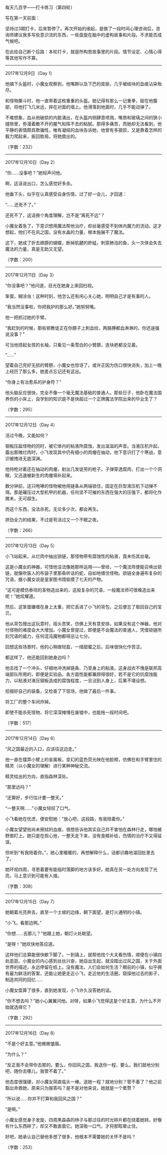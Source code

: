 每天几百字——打卡练习（第四轮）

写在第一天前面：

坚持过3期打卡，后来暂停了。再次开始的缘起，是做了一段时间心理咨询后，咨询师建议我多写些意识流的东西，一些盘旋在脑中的虚构故事和片段。不求能否成气候吧。

在此给自己断个后路：本轮打卡，就是所构思故事里的片段。情节设定、心情心得等其他写作不算。

---

2017年12月9日（Day 1）

他摘下头盔时，小魔女观察到，他嘴群以及下巴的皮肤，几乎被结块的血痕沾染殆尽。

和怪物撕斗时，他一直带着这枚重重的头盔。她记得有那么一记重拳，殴在他腹部，将他打飞几米远，摔在对面的墙上。他滑落到地面时，几乎不能动弹了。

不难想象，血从他破损的内脏涌出，在头盔内侧肆意喷溅，嘴唇和玻璃之间的狭小缝隙里，弥漫着散不开的腥气和挥不去的粘腻。那得多痛苦，而她却无法看到，他平静的表情颇具欺骗性，唯有凝结的血块告诉她，他曾有多狼狈，又是靠着怎样的毅力爬起来，扳回胜局，将她救出的。

（字数：232）

---

2017年12月10日（Day 2）

“你……没事吧？”她轻声问他。

啊，这话说出口，怎么感觉好多余。

他垂下头，似乎在认真感受自身伤情，过了好一会儿，才回道：

“……还死不了。”

还死不了，这话换个角度理解，岂不是“离死不远”？

小魔女着急了，下意识想用魔法帮他治疗，却丝毫感受不到体内魔力的流动。这才想起，他们不在风之国，没有水晶的力量，根本施展不了魔法。

这下，她成了折去翅膀的蝴蝶，断掉肌腱的蚱蜢，刺穿肺泡的鱼，头一次体会失去魔法的力量，真是无助又无望。

（字数：200）

---

2017年12月11日（Day 3）

“你没事吧？”他问道，目光在她身上来回扫视。

笨蛋，糊涂虫！这种时刻，他怎么还有闲心关心她，明明自己才是有事的人。

“我当然没事啦，你把我护的那么好。”她努努嘴。

他一把抓过她的手臂。

“我赶到的时候，那些邪教徒正在你膀子上刺血纹，两胳膊都血淋淋的，你还逞强说没事？”

可当他捞起女孩的长袖，只看见一条雪白的小臂膀，连块疤都没见着。

“……”

望着自己完好无损的臂膀，小魔女也惊讶了。或许正因为伤口很快消失，加上一晚上经历了那么多，她差点忘记还有这出。

“你身上有治愈系的护身符？”

他头脑反应很快，完全不像一个毫无魔法基础的普通人。那些日子，他卧在魔法国养伤的小床上，自学到的知识是不是快超过一个正牌魔法学院出来的毕业生了？

（字数：295）

---

2017年12月12日（Day 4）

活过今晚，又能如何？

钢板压扁怪物的同时，被它体内的粘液所腐蚀，发出滋滋的声音。当液压机升起，露出那摊烂肉时，小飞发现其中仍有细小的肉瘤在抽动，他下意识打了个寒战，意识被拽进无底深渊。

他持枪对着还在抽动的肉瘤，射出几发徒劳的枪子。子弹穿透腐肉，打出一个个洞眼，又迅速被新生的肉瘤填补起来。

数分钟前，这只咆哮的怪物被他用链条从两端锁住，固定在巨型液压机下动弹不得。那是碾压过大型机甲的机器，任何坚不可摧的东西在强大的压强下，都将化作微末，无可超生。

而这个东西，没法杀死。无论多少次，都会再生。

拼劲全力的结果，不过是苟活过又一个不眠之夜。

（字数：266）

---

2017年12月13日（Day 5）

小飞站起来，从烂肉中抽出锁链，那怪物带有腐蚀性的粘液，竟未伤其丝毫。

这是小魔女的神器，可惜他没法像她那样运用——曾经，一个魔法阵便能召唤出锁链，就像吹笛人的布袋子里那条听话的蛇，自如地缠住怪物。锁链全身遍布复杂的咒语，据小魔女说是皇家图书馆偷摸了七天的产物。

“这可是模仿泰坦的圣物造出来的，这般复杂的咒语，一般魔法师可很难造出来呢！”她炫耀道。

然后，这笨蛋嫌缠在身上太重，把它丢进了小飞的背包，之后便忘了取回自己的宝贝。

他从背包搜出这玩意时，摇头苦笑，仿佛上天有意安排。如果没有这个神器，他对付怪物的难度会大大增加。小魔女曾提过，即便是不会魔法的普通人，凭借锁链所刻咒语的威力，任何混沌魔物都得忌让七分。

回想这些场景时，他的心稍做轻盈，一缕甜蜜之后，后味很快化作苦涩。

都这样了，他还能回到她身边吗？

他去找了一个冲头，仔细地冲洗掉链条、乃至身上的粘液。这身战衣不愧是联邦高端部队所用的，即便是实验品，各方面性能都兼顾得很好，若不是它的抗腐蚀能力，以粘液对液压钢板造成的腐蚀程度，一旦沾到人身上，后果不堪设想。

拾掇好自己的装备，又检查了下现场，他做了最后一件事。

将工厂的整个车间炸掉。

即使不能杀死怪物，将它深深掩埋在废墟中，也能拖一段时间吧。

（字数：517）

---

2017年12月14日（Day 6）

“风之国最近的入口，应该往这边走。”

他一直在摆弄小臂上的金属板，变幻的蓝色荧光映在他脸颊，仿佛在和手臂里住的精灵（以小魔女的理解）进行某种神秘交流。

精灵给出的方向，直指森林深处。

“那里远吗？”

“还算好，步行估计要一整天。”

“一整天啊……”小魔女轻叹了口气。

小飞看她在忧虑，便安慰她：“放心吧，这段路，有我陪着你。”

小魔女望望他尚未擦拭的血痕，很想告诉他其实自己并不害怕在森林行走，哪怕被野兽盯上。她只是在担心他，一整天走下来，没有食粮补给，伤情的治疗不又得延误。

但听到“有我陪着你。”，她心里暖暖的，再想解释什么，话都识趣地溜回肚里去了。

她环视四周，寻思着要有能临时落脚的地方该多好。她真在另一处方向发现了光亮，马上意识到可能有人烟。

（字数：308）

---

2017年12月15日（Day 7）

她朝着光亮奔去，直至一个土坡的边缘，朝下面望，是灯火通明的小镇。

“小飞，看那边啊。”

“你想……去那儿？”他跟上她，朝灯火处眺望。

“是呀！”她欢快地答应道。

这样他们总算能很快歇下脚了。一到镇上，就帮他找个大夫看伤情，顺便在小镇四处逛逛。小魔女的内心感到丝丝兴奋，她自出生起，就没踏出过风之国，关于外面世界的描述，永远停留在纸上。没有魔法，人们会如何生活？眼前的小镇，似乎拥有最为鲜活的答案，还能让她更走近小飞，走近他的生活圈，窥探他过去的影子，制造共同的回忆……

小魔女盘算了很多，直到她发现，小飞许久没答她的话。

“你不想去吗？”她小心翼翼问他。对呀，如果小飞觉得这是个好主意，为什么不开始就选择它？

（字数：292）

---

2017年12月16日（Day 8）

“不是个好主意。”他微微皱眉。

“为什么？”

“反正我不会带你去那的。要么，你回风之国，我送你一程，要么，我们就地分别吧，随你去哪儿，我管不着了。”

他态度很强硬，对小魔女简直临头一棒。送她一程？就地分别？管不着了？他之前豁出命救她，原来只为报答吗？是不是对他来说，她就是一个累赘？

“所以说……你并不打算和我回风之国？”

“是啊。”

小魔女感觉身子发旋，四周黑森森的林子与那过往的时光碎片都在绕着她转。好像有什么东西碎了，却又不敢直面它。她深吸一口气，才将那眩晕止住。

好吧，她承认自己替他多想了很多，他根本不需要她的关怀不是吗？

（字数：253）

















